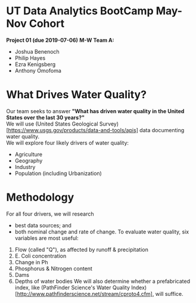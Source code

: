 # UT Data Analytics BootCamp May-Nov Cohort
__Project 01 (due 2019-07-06)__
__M-W Team A:__
* Joshua Benenoch
* Philip Hayes
* Ezra Kenigsberg
* Anthony Omofoma
# What Drives Water Quality?
Our team seeks to answer __"What has driven water quality in the United States over the last 30 years?"__<br/>
We will use (United States Geological Survey)[https://www.usgs.gov/products/data-and-tools/apis] data documenting water quality.<br/>
We will explore four likely drivers of water quality:
* Agriculture
* Geography
* Industry
* Population (including Urbanization)
# Methodology
For all four drivers, we will research 
* best data sources; and
* both nominal change and rate of change. 
To evaluate water quality, six variables are most useful:
1. Flow (called "Q"), as affected by runoff & precipitation
2. E. Coli concentration
3. Change in Ph
4. Phosphorus & Nitrogen content
5. Dams
6. Depths of water bodies
We will also determine whether a prefabricated index, like (PathFinder Science's Water Quality Index)[http://www.pathfinderscience.net/stream/cproto4.cfm], will suffice.
